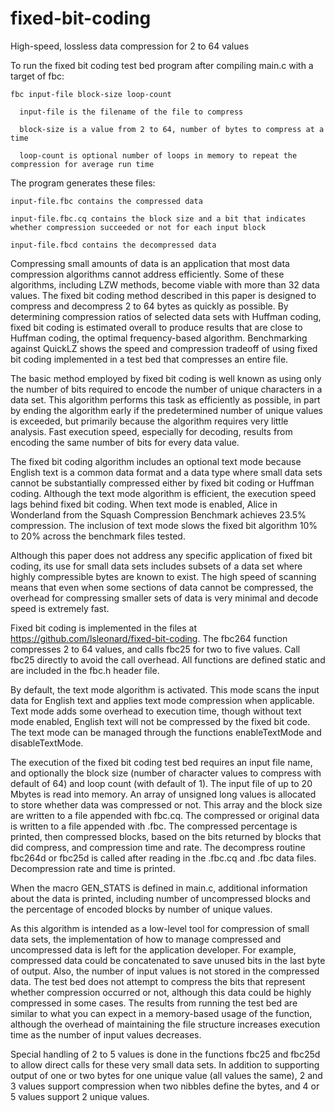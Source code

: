 # fixed-bit-coding
High-speed, lossless data compression for 2 to 64 values

To run the fixed bit coding test bed program after compiling main.c with a target of fbc:

    fbc input-file block-size loop-count

      input-file is the filename of the file to compress

      block-size is a value from 2 to 64, number of bytes to compress at a time

      loop-count is optional number of loops in memory to repeat the compression for average run time

The program generates these files:

    input-file.fbc contains the compressed data

    input-file.fbc.cq contains the block size and a bit that indicates whether compression succeeded or not for each input block

    input-file.fbcd contains the decompressed data
    
Compressing small amounts of data is an application that most data compression algorithms cannot address efficiently. Some of these algorithms, including LZW methods, become viable with more than 32 data values. The fixed bit coding method described in this paper is designed to compress and decompress 2 to 64 bytes as quickly as possible. By determining  compression ratios of selected data sets with Huffman coding, fixed bit coding is estimated overall to produce results that are close to Huffman coding, the optimal frequency-based algorithm. Benchmarking against QuickLZ shows the speed and compression tradeoff of using fixed bit coding implemented in a test bed that compresses an entire file. 

The basic method employed by fixed bit coding is well known as using only the number of bits required to encode the number of unique characters in a data set. This algorithm performs this task as efficiently as possible, in part by ending the algorithm early if the predetermined number of unique values is exceeded, but primarily because the algorithm requires very little analysis. Fast execution speed, especially for decoding, results from encoding the same number of bits for every data value. 

The fixed bit coding algorithm includes an optional text mode because English text is a common data format and a data type where small data sets cannot be substantially compressed either by fixed bit coding or Huffman coding. Although the text mode algorithm is efficient, the execution speed lags behind fixed bit coding. When text mode is enabled, Alice in Wonderland from the Squash Compression Benchmark achieves 23.5% compression. The inclusion of text mode slows the fixed bit algorithm 10% to 20% across the benchmark files tested.

Although this paper does not address any specific application of fixed bit coding, its use for small data sets includes subsets of a data set where highly compressible bytes are known to exist. The high speed of scanning means that even when some sections of data cannot be compressed, the overhead for compressing smaller sets of data is very minimal and decode speed is extremely fast.

Fixed bit coding is implemented in the files at https://github.com/lsleonard/fixed-bit-coding. The fbc264 function compresses 2 to 64 values, and calls fbc25 for two to five values. Call fbc25 directly to avoid the call overhead. All functions are defined static and are included in the fbc.h header file. 

By default, the text mode algorithm is activated. This mode scans the input data for English text and applies text mode compression when applicable. Text mode adds some overhead to execution time, though without text mode enabled, English text will not be compressed by the fixed bit code. The text mode can be managed through the functions enableTextMode and disableTextMode.

The execution of the fixed bit coding test bed requires an input file name, and optionally the block size (number of character values to compress with default of 64) and loop count (with default of 1). The input file of up to 20 Mbytes is read into memory. An array of unsigned long values is allocated to store whether data was compressed or not. This array and the block size are written to a file appended with fbc.cq. The compressed or original data is written to a file appended with .fbc. The compressed percentage is printed, then compressed blocks, based on the bits returned by blocks that did compress, and compression time and rate. The decompress routine fbc264d or fbc25d is called after reading in the .fbc.cq and .fbc data files. Decompression rate and time is printed.

When the macro GEN_STATS is defined in main.c, additional information about the data is printed, including number of uncompressed blocks and the percentage of encoded blocks by number of unique values.

As this algorithm is intended as a low-level tool for compression of small data sets, the implementation of how to manage compressed and uncompressed data is left for the application developer. For example, compressed data could be concatenated to save unused bits in the last byte of output. Also, the number of input values is not stored in the compressed data. The test bed does not attempt to compress the bits that represent whether compression occurred or not, although this data could be highly compressed in some cases. The results from running the test bed are similar to what you can expect in a memory-based usage of the function, although the overhead of maintaining the file structure increases execution time as the number of input values decreases.

Special handling of 2 to 5 values is done in the functions fbc25 and fbc25d to allow direct calls for these very small data sets. In addition to supporting output of one or two bytes for one unique value (all values the same), 2 and 3 values support compression when two nibbles define the bytes, and 4 or 5 values support 2 unique values.
